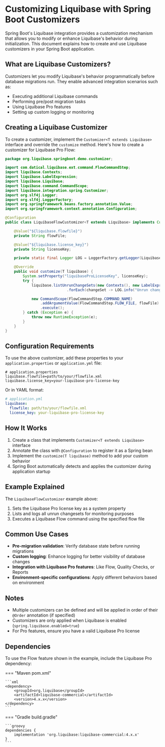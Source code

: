 # Customizing Liquibase with Spring Boot Customizers

Spring Boot's Liquibase integration provides a customization mechanism that allows you to modify or enhance Liquibase's behavior during initialization. This document explains how to create and use Liquibase customizers in your Spring Boot application.

## What are Liquibase Customizers?

Customizers let you modify Liquibase's behavior programmatically before database migrations run. They enable advanced integration scenarios such as:

- Executing additional Liquibase commands
- Performing pre/post migration tasks
- Using Liquibase Pro features
- Setting up custom logging or monitoring

## Creating a Liquibase Customizer

To create a customizer, implement the `Customizer<T extends Liquibase>` interface and override the `customize` method. Here's how to create a customizer for Liquibase Pro Flow:

```java
package org.liquibase.springboot.demo.customizer;

import com.datical.liquibase.ext.command.FlowCommandStep;
import liquibase.Contexts;
import liquibase.LabelExpression;
import liquibase.Liquibase;
import liquibase.command.CommandScope;
import liquibase.integration.spring.Customizer;
import org.slf4j.Logger;
import org.slf4j.LoggerFactory;
import org.springframework.beans.factory.annotation.Value;
import org.springframework.context.annotation.Configuration;

@Configuration
public class LiquibaseFlowCustomizer<T extends Liquibase> implements Customizer<T> {

    @Value("${liquibase.flowfile}")
    private String flowFile;

    @Value("${liquibase.license_key}")
    private String licenseKey;

    private static final Logger LOG = LoggerFactory.getLogger(LiquibaseFlowCustomizer.class);

    @Override
    public void customize(T liquibase) {
        System.setProperty("liquibaseProLicenseKey", licenseKey);
        try {
            liquibase.listUnrunChangeSets(new Contexts(), new LabelExpression())
                            .forEach(changeSet -> LOG.info("Unrun changeset: {}", changeSet));

            new CommandScope(FlowCommandStep.COMMAND_NAME)
                .addArgumentValue(FlowCommandStep.FLOW_FILE, flowFile)
                .execute();
        } catch (Exception e) {
            throw new RuntimeException(e);
        }
    }
}
```

## Configuration Requirements

To use the above customizer, add these properties to your `application.properties` or `application.yml` file:

```properties
# application.properties
liquibase.flowfile=path/to/your/flowfile.xml
liquibase.license_key=your-liquibase-pro-license-key
```

Or in YAML format:

```yaml
# application.yml
liquibase:
  flowfile: path/to/your/flowfile.xml
  license_key: your-liquibase-pro-license-key
```

## How It Works

1. Create a class that implements `Customizer<T extends Liquibase>` interface
2. Annotate the class with `@Configuration` to register it as a Spring bean
3. Implement the `customize(T liquibase)` method to add your custom behavior
4. Spring Boot automatically detects and applies the customizer during application startup

## Example Explained

The `LiquibaseFlowCustomizer` example above:

1. Sets the Liquibase Pro license key as a system property
2. Lists and logs all unrun changesets for monitoring purposes
3. Executes a Liquibase Flow command using the specified flow file

## Common Use Cases

- **Pre-migration validation**: Verify database state before running migrations
- **Custom logging**: Enhance logging for better visibility of database changes
- **Integration with Liquibase Pro features**: Like Flow, Quality Checks, or Reports
- **Environment-specific configurations**: Apply different behaviors based on environment

## Notes

- Multiple customizers can be defined and will be applied in order of their `@Order` annotation (if specified)
- Customizers are only applied when Liquibase is enabled (`spring.liquibase.enabled=true`)
- For Pro features, ensure you have a valid Liquibase Pro license

## Dependencies

To use the Flow feature shown in the example, include the Liquibase Pro dependency:

=== "Maven pom.xml"

    ```xml
    <dependency>
        <groupId>org.liquibase</groupId>
        <artifactId>liquibase-commercial</artifactId>
        <version>4.x.x</version>
    </dependency>
    ```

=== "Gradle build.gradle"

    ```groovy
    dependencies {
        implementation 'org.liquibase:liquibase-commercial:4.x.x'
    }
    ```
